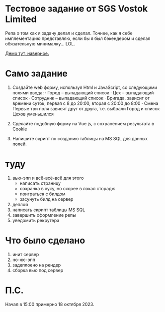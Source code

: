 # Тестовое задание от SGS Vostok Limited

Репа о том как я задачу делал и сделал. Точнее, как я себе имплементацию представляю, если бы я был бэкендером и сделал обязательную минималку...  LOL.

[Демо тут, наверное.](https://sgs-vostok-limited-test-task.onrender.com/)

# Само задание

1. Создайте web форму, используя Html и JavaScript, со следующими полями ввода: · Город – выпадающий список · Цех – выпадающий список · Сотрудник – выпадающий список · Бригада, зависит от времени суток, первая с 8 до 20:00, вторая с 20:00 до 8:00 · Смена Первые три поля зависят друг от друга, т.е. выбрали Город и список Цехов уменьшился 

1. Сделайте подобную форму на Vue.js, с сохранением результата в Cookie

1. Напишите скрипт по созданию таблицы на MS SQL для данных полей.


# туду

1. вью-эпп и всё-всё-всё для этого
    - написать страницу
    - сохранка в куку, но скорее в локал сторадж
    - поиграться с билдом
    - засунуть билд на сервер
1. деплой
1. написать скрипт таблицы MS SQL
1. завершить оформление репы
1. уведомить рекрутера

# Что было сделано

1. инит сервер
1. но-жс-эпп
1. задеплоено на рендер
1. сборка вью под сервер



# П.С.

Начал в 15:00 примерно 18 октября 2023.


